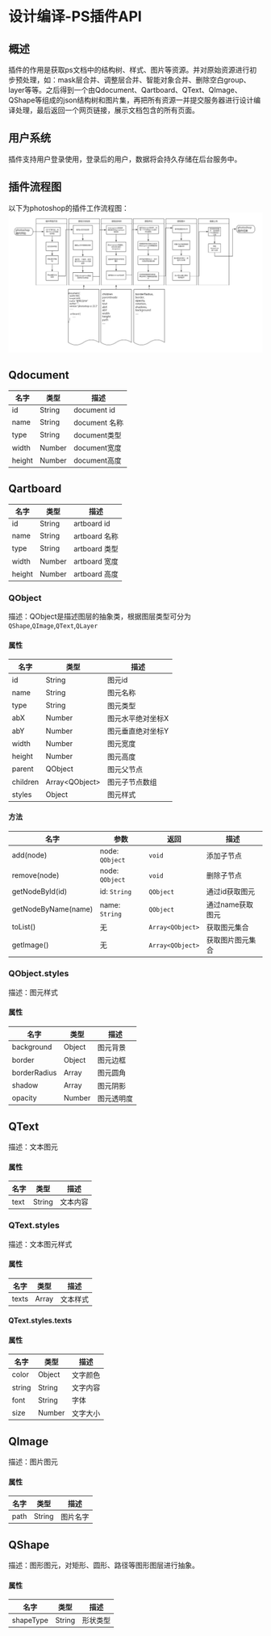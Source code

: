 # 设计编译-PS插件API


## 概述
插件的作用是获取ps文档中的结构树、样式、图片等资源。并对原始资源进行初步预处理，如：mask层合并、调整层合并、智能对象合并、删除空白group、layer等等。之后得到一个由Qdocument、Qartboard、QText、QImage、QShape等组成的json结构树和图片集，再把所有资源一并提交服务器进行设计编译处理，最后返回一个网页链接，展示文档包含的所有页面。



## 用户系统
插件支持用户登录使用，登录后的用户，数据将会持久存储在后台服务中。

## 插件流程图
以下为photoshop的插件工作流程图：
![](./images/ps_1.png)
## Qdocument

| 名字 | 类型 | 描述 |
| ------ | ------ | ------ |
| id | String | document id |
| name | String | document 名称 |
| type | String | document类型 |
| width | Number | document宽度 |
| height | Number | document高度 |

## Qartboard

| 名字 | 类型 | 描述 |
| ------ | ------ | ------ |
| id | String | artboard id |
| name | String | artboard 名称 |
| type | String | artboard 类型 |
| width | Number | artboard 宽度 |
| height | Number | artboard 高度 |

### QObject

描述：QObject是描述图层的抽象类，根据图层类型可分为`QShape`,`QImage`,`QText`,`QLayer`

#### 属性
| 名字 | 类型 | 描述 |
| ------ | ------ | ------ |
| id | String | 图元id |
| name | String | 图元名称 |
| type | String | 图元类型 |
| abX | Number | 图元水平绝对坐标X |
| abY | Number | 图元垂直绝对坐标Y |
| width | Number | 图元宽度 |
| height | Number | 图元高度 |
| parent | QObject | 图元父节点 |
| children | Array\<QObject> | 图元子节点数组 |
| styles | Object | 图元样式 |

#### 方法

| 名字 | 参数 | 返回 | 描述 |
| ------ | ------ | ------ | ------ |
| add(node) | node: `QObject` | `void` | 添加子节点
| remove(node) | node: `QObject` | `void` | 删除子节点 |
| getNodeById(id) | id: `String` | `QObject `| 通过id获取图元 |
| getNodeByName(name) | name: `String` | `QObject` | 通过name获取图元 |
| toList() | 无 | `Array<QObject>` | 获取图元集合 |
| getImage() | 无 | `Array<QObject>` | 获取图片图元集合 |

### QObject.styles

描述：图元样式
#### 属性
| 名字 | 类型 | 描述 |
| ------ | ------ | ------ |
| background | Object | 图元背景 |
| border | Object | 图元边框 |
| borderRadius | Array | 图元圆角 |
| shadow | Array | 图元阴影 |
| opacity | Number | 图元透明度 |

## QText
描述：文本图元
#### 属性
| 名字 | 类型 | 描述 |
| ------ | ------ | ------ |
| text | String | 文本内容 |

### QText.styles
描述：文本图元样式
#### 属性
| 名字 | 类型 | 描述 |
| ------ | ------ | ------ |
| texts | Array | 文本样式 |

#### QText.styles.texts

#### 属性
| 名字 | 类型 | 描述 |
| ------ | ------ | ------ |
| color | Object | 文字颜色 |
| string | String | 文字内容 |
| font | String | 字体 |
| size | Number | 文字大小 |

## QImage
描述：图片图元
#### 属性
| 名字 | 类型 | 描述 |
| ------ | ------ | ------ |
| path | String | 图片名字 |

## QShape
描述：图形图元，对矩形、圆形、路径等图形图层进行抽象。
#### 属性
| 名字 | 类型 | 描述 |
| ------ | ------ | ------ |
| shapeType | String | 形状类型 |

